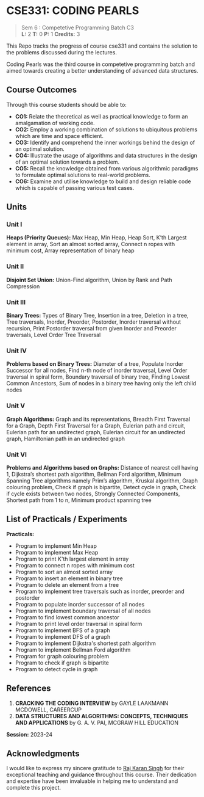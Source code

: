 # CSE331: CODING PEARLS

> Sem 6 : Competetive Programming Batch C3  
> **L:** 2 **T:** 0 **P:** 1 **Credits:** 3  

This Repo tracks the progress of course cse331 and contains the solution to the problems discussed during the lectures.

Coding Pearls was the third course in competetive programming batch and aimed towards creating a better understanding of advanced data structures. 

## Course Outcomes
Through this course students should be able to:
- **CO1:** Relate the theoretical as well as practical knowledge to form an amalgamation of working code.
- **CO2:** Employ a working combination of solutions to ubiquitous problems which are time and space efficient.
- **CO3:** Identify and comprehend the inner workings behind the design of an optimal solution.
- **CO4:** Illustrate the usage of algorithms and data structures in the design of an optimal solution towards a problem.
- **CO5:** Recall the knowledge obtained from various algorithmic paradigms to formulate optimal solutions to real-world problems.
- **CO6:** Examine and utilise knowledge to build and design reliable code which is capable of passing various test cases.

## Units

### **Unit I**
**Heaps (Priority Queues):** Max Heap, Min Heap, Heap Sort, K’th Largest element in array, Sort an almost sorted array, Connect n ropes with minimum cost, Array representation of binary heap  

### **Unit II**
**Disjoint Set Union:** Union-Find algorithm, Union by Rank and Path Compression  

### **Unit III**
**Binary Trees:** Types of Binary Tree, Insertion in a tree, Deletion in a tree, Tree traversals, Inorder, Preorder, Postorder, Inorder traversal without recursion, Print Postorder traversal from given Inorder and Preorder traversals, Level Order Tree Traversal  

### **Unit IV**
**Problems based on Binary Trees:** Diameter of a tree, Populate Inorder Successor for all nodes, Find n-th node of inorder traversal, Level Order traversal in spiral form, Boundary traversal of binary tree, Finding Lowest Common Ancestors, Sum of nodes in a binary tree having only the left child nodes  

### **Unit V**
**Graph Algorithms:** Graph and its representations, Breadth First Traversal for a Graph, Depth First Traversal for a Graph, Eulerian path and circuit, Eulerian path for an undirected graph, Eulerian circuit for an undirected graph, Hamiltonian path in an undirected graph  

### **Unit VI**
**Problems and Algorithms based on Graphs:** Distance of nearest cell having 1, Dijkstra’s shortest path algorithm, Bellman Ford algorithm, Minimum Spanning Tree algorithms namely Prim’s algorithm, Kruskal algorithm, Graph colouring problem, Check if graph is bipartite, Detect cycle in graph, Check if cycle exists between two nodes, Strongly Connected Components, Shortest path from 1 to n, Minimum product spanning tree  

## List of Practicals / Experiments

**Practicals:**
- Program to implement Min Heap
- Program to implement Max Heap
- Program to print K'th largest element in array
- Program to connect n ropes with minimum cost
- Program to sort an almost sorted array
- Program to insert an element in binary tree
- Program to delete an element from a tree
- Program to implement tree traversals such as inorder, preorder and postorder
- Program to populate inorder successor of all nodes
- Program to implement boundary traversal of all nodes
- Program to find lowest common ancestor
- Program to print level order traversal in spiral form
- Program to implement BFS of a graph
- Program to implement DFS of a graph
- Program to implement Dijkstra's shortest path algorithm
- Program to implement Bellman Ford algorithm
- Program for graph colouring problem
- Program to check if graph is bipartite
- Program to detect cycle in graph

## References
1. **CRACKING THE CODING INTERVIEW** by GAYLE LAAKMANN MCDOWELL, CAREERCUP
2. **DATA STRUCTURES AND ALGORITHMS: CONCEPTS, TECHNIQUES AND APPLICATIONS** by G. A. V. PAI, MCGRAW HILL EDUCATION

**Session:** 2023-24


## Acknowledgments

I would like to express my sincere gratitude to [Raj Karan Singh](https://www.linkedin.com/in/raj-karan-singh-0a6a82174/?originalSubdomain=in) for their exceptional teaching and guidance throughout this course. Their dedication and expertise have been invaluable in helping me to understand and complete this project.

